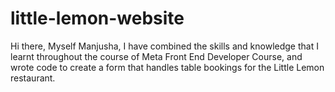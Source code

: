 # little-lemon-website
Hi there,
Myself Manjusha, I have combined the skills and knowledge that I learnt throughout the course of Meta Front End Developer Course, and wrote code to create a form that handles table bookings for the Little Lemon restaurant.
